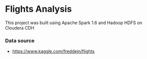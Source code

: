 # Flights Analysis 

This project was built using Apache Spark 1.6 and Hadoop HDFS on Cloudera CDH


### Data source

* https://www.kaggle.com/freddejn/flights